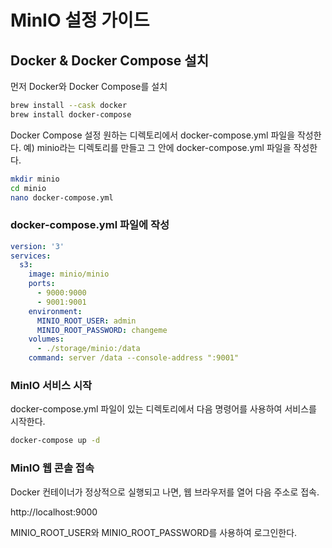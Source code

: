 # MinIO 설정 가이드

## Docker & Docker Compose 설치

먼저 Docker와 Docker Compose를 설치
```bash
brew install --cask docker
brew install docker-compose
```
Docker Compose 설정
원하는 디렉토리에서 docker-compose.yml 파일을 작성한다.
예) minio라는 디렉토리를 만들고 그 안에 docker-compose.yml 파일을 작성한다.
```bash
mkdir minio
cd minio
nano docker-compose.yml
```
### docker-compose.yml 파일에 작성
```yaml
version: '3'
services:
  s3:
    image: minio/minio
    ports:
      - 9000:9000
      - 9001:9001
    environment:
      MINIO_ROOT_USER: admin
      MINIO_ROOT_PASSWORD: changeme
    volumes:
      - ./storage/minio:/data
    command: server /data --console-address ":9001"
```

### MinIO 서비스 시작
docker-compose.yml 파일이 있는 디렉토리에서 다음 명령어를 사용하여 서비스를 시작한다.
```bash
docker-compose up -d
```
### MinIO 웹 콘솔 접속
Docker 컨테이너가 정상적으로 실행되고 나면, 웹 브라우저를 열어 다음 주소로 접속.

http://localhost:9000

MINIO_ROOT_USER와 MINIO_ROOT_PASSWORD를 사용하여 로그인한다.